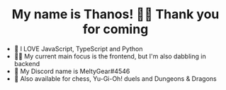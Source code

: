 <h1 align='center'>My name is Thanos! 👋😊 Thank you for coming</h1>

<ul>
  <li>💖 I LOVE JavaScript, TypeScript and Python 
  <li>👨‍💻 My current main focus is the frontend, but I'm also dabbling in backend 
  <li>💯 My Discord name is MeltyGear#4546 
  <li>🎲 Also available for chess, Yu-Gi-Oh! duels and Dungeons & Dragons 
</ul>
